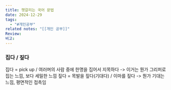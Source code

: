 ```yaml
---
title: 헷갈리는 국어 문법
date: 2024-12-29
tags:
  - "#개인공부"
related notes: "[[개인 공부]]"
Review: 
비고:
---
```


### 집다 / 짚다
집다 = pick up / 여러며의 사람 중에 한명을 집어서 지목하다 -> 이거는 뭔가 그리퍼로 집는 느낌, 보다 세밀한 느낌
짚다 = 목발을 짚다(기대다) / 이마를 짚다 -> 뭔가 기대는 느낌, 평면적인 접촉임